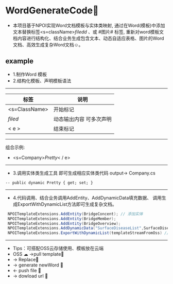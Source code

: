 # WordGenerateCode🚀
* 本项目基于NPOI实现Word文档模板与实体类映射, 通过在Word(模板)中添加文本替换标签<s=className>$filedd$ <e>、或 #图片# 标签, 重新对word模板文档内容进行结构化、结合业务生成包含文本、动态自适应表格、图片的Word文档、高效生成复杂Word文档☺。
## example
 * 1.制作Word 模板
 * 2.结构化模板、声明模板语法 
---
   | 标签     |说明 |
  | ---- | ---- |
  |<s=ClassName>| 开始标记 |
  |$filed$ |动态输出内容 可多次声明|
  |< e > |结束标记|
  ---
  组合示例:
 * <s=Company>$Pretty$< / e>
  ---
  * 3.调用实体类生成工具 即可生成相应实体类代码
  output->
  Company.cs
  ```
  -- public dynamic Pretty { get; set; }
  ```
  ---
 
* 4.代码调用、结合业务调用AddEntity、AddDynamicData填充数据、 调用生成ExportWithDynamicList方法即可生成复杂文档。
 ``` C#
  NPOITemplateExtensions.AddEntity(BridgeConcent); // 添加实体
  NPOITemplateExtensions.AddEntity(BridgeMember);
  NPOITemplateExtensions.AddEntity(BridgeOverview); 
  NPOITemplateExtensions.AddDynamicData("SurfaceDiseaseList",SurfaceDiseaseList); // 添加动态数据实体
  NPOITemplateExtensions.ExportWithDynamicList(templateStreamFromOss) // 动态导出
``` 
---
   * Tips：可搭配OSS云存储使用、模板放在云端
* OSS ☁ ->pull template🎫 
*  -> Replace🚗
*  -> generate newWord 🎫 
*  <- push file 🎫 
*  -> dowload url 🎯
